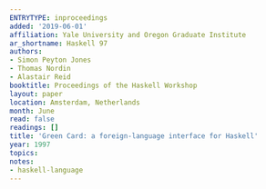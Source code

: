 ```yaml
---
ENTRYTYPE: inproceedings
added: '2019-06-01'
affiliation: Yale University and Oregon Graduate Institute
ar_shortname: Haskell 97
authors:
- Simon Peyton Jones
- Thomas Nordin
- Alastair Reid
booktitle: Proceedings of the Haskell Workshop
layout: paper
location: Amsterdam, Netherlands
month: June
read: false
readings: []
title: 'Green Card: a foreign-language interface for Haskell'
year: 1997
topics:
notes:
- haskell-language
---
```

